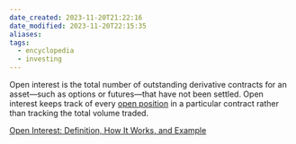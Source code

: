 ```yaml
---
date_created: 2023-11-20T21:22:16
date_modified: 2023-11-20T22:15:35
aliases: 
tags:
  - encyclopedia
  - investing
---
```

Open interest is the total number of outstanding derivative contracts for an asset—such as options or futures—that have not been settled. Open interest keeps track of every [open position](https://www.investopedia.com/terms/o/open-position.asp) in a particular contract rather than tracking the total volume traded.

[Open Interest: Definition, How It Works, and Example](https://www.investopedia.com/terms/o/openinterest.asp)